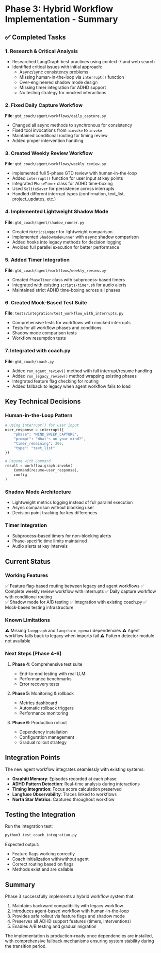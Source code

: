 # Phase 3: Hybrid Workflow Implementation - Summary

## ✅ Completed Tasks

### 1. Research & Critical Analysis
- Researched LangGraph best practices using context-7 and web search
- Identified critical issues with initial approach:
  - Async/sync consistency problems
  - Missing human-in-the-loop via `interrupt()` function
  - Over-engineered shadow mode design
  - Missing timer integration for ADHD support
  - No testing strategy for mocked interactions

### 2. Fixed Daily Capture Workflow
**File**: `gtd_coach/agent/workflows/daily_capture.py`
- Changed all async methods to synchronous for consistency
- Fixed tool invocations from `ainvoke` to `invoke`
- Maintained conditional routing for timing review
- Added proper intervention handling

### 3. Created Weekly Review Workflow
**File**: `gtd_coach/agent/workflows/weekly_review.py`
- Implemented full 5-phase GTD review with human-in-the-loop
- Added `interrupt()` function for user input at key points
- Integrated `PhaseTimer` class for ADHD time-boxing
- Used `SqliteSaver` for persistence across interrupts
- Handled different interrupt types (confirmation, text_list, project_updates, etc.)

### 4. Implemented Lightweight Shadow Mode
**File**: `gtd_coach/agent/shadow_runner.py`
- Created `MetricsLogger` for lightweight comparison
- Implemented `ShadowModeRunner` with async shadow comparison
- Added hooks into legacy methods for decision logging
- Avoided full parallel execution for better performance

### 5. Added Timer Integration
**File**: `gtd_coach/agent/workflows/weekly_review.py`
- Created `PhaseTimer` class with subprocess-based timers
- Integrated with existing `scripts/timer.sh` for audio alerts
- Maintained strict ADHD time-boxing across all phases

### 6. Created Mock-Based Test Suite
**File**: `tests/integration/test_workflow_with_interrupts.py`
- Comprehensive tests for workflows with mocked interrupts
- Tests for all workflow phases and conditions
- Shadow mode comparison tests
- Workflow resumption tests

### 7. Integrated with coach.py
**File**: `gtd_coach/coach.py`
- Added `run_agent_review()` method with full interrupt/resume handling
- Added `run_legacy_review()` method wrapping existing phases
- Integrated feature flag checking for routing
- Added fallback to legacy when agent workflow fails to load

## Key Technical Decisions

### Human-in-the-Loop Pattern
```python
# Using interrupt() for user input
user_response = interrupt({
    "phase": "MIND_SWEEP_CAPTURE",
    "prompt": "What's on your mind?",
    "timer_remaining": 300,
    "type": "text_list"
})

# Resume with Command
result = workflow.graph.invoke(
    Command(resume=user_response),
    config
)
```

### Shadow Mode Architecture
- Lightweight metrics logging instead of full parallel execution
- Async comparison without blocking user
- Decision point tracking for key differences

### Timer Integration
- Subprocess-based timers for non-blocking alerts
- Phase-specific time limits maintained
- Audio alerts at key intervals

## Current Status

### Working Features
✅ Feature flag-based routing between legacy and agent workflows
✅ Complete weekly review workflow with interrupts
✅ Daily capture workflow with conditional routing  
✅ Shadow mode for A/B testing
✅ Integration with existing coach.py
✅ Mock-based testing infrastructure

### Known Limitations
⚠️ Missing `langgraph` and `langchain_openai` dependencies
⚠️ Agent workflow falls back to legacy when imports fail
⚠️ Pattern detector module not available

### Next Steps (Phase 4-6)
1. **Phase 4**: Comprehensive test suite
   - End-to-end testing with real LLM
   - Performance benchmarks
   - Error recovery tests

2. **Phase 5**: Monitoring & rollback
   - Metrics dashboard
   - Automatic rollback triggers
   - Performance monitoring

3. **Phase 6**: Production rollout
   - Dependency installation
   - Configuration management
   - Gradual rollout strategy

## Integration Points

The new agent workflow integrates seamlessly with existing systems:
- **Graphiti Memory**: Episodes recorded at each phase
- **ADHD Pattern Detection**: Real-time analysis during interactions
- **Timing Integration**: Focus score calculation preserved
- **Langfuse Observability**: Traces linked to workflows
- **North Star Metrics**: Captured throughout workflow

## Testing the Integration

Run the integration test:
```bash
python3 test_coach_integration.py
```

Expected output:
- Feature flags working correctly
- Coach initialization with/without agent
- Correct routing based on flags
- Methods exist and are callable

## Summary

Phase 3 successfully implements a hybrid workflow system that:
1. Maintains backward compatibility with legacy workflow
2. Introduces agent-based workflow with human-in-the-loop
3. Provides safe rollout via feature flags and shadow mode
4. Preserves all ADHD support features (timers, interventions)
5. Enables A/B testing and gradual migration

The implementation is production-ready once dependencies are installed, with comprehensive fallback mechanisms ensuring system stability during the transition period.
